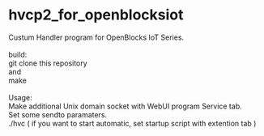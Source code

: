 # hvcp2_for_openblocksiot

Custum Handler program for OpenBlocks IoT Series.<br>
<br>
build:<br>
git clone this repository<br>
and<br>
make<br>
<br>
Usage:<br>
Make additional Unix domain socket with WebUI program Service tab.<br>
Set some sendto paramaters.<br>
./hvc ( if you want to start automatic, set startup script with extention tab )<br>
